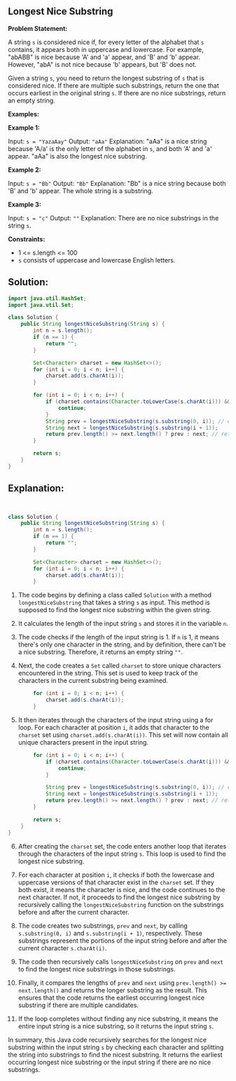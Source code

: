 ## Longest Nice Substring

**Problem Statement:**

A string `s` is considered nice if, for every letter of the alphabet that `s` contains, it appears both in uppercase and lowercase. For example, "abABB" is nice because 'A' and 'a' appear, and 'B' and 'b' appear. However, "abA" is not nice because 'b' appears, but 'B' does not.

Given a string `s`, you need to return the longest substring of `s` that is considered nice. If there are multiple such substrings, return the one that occurs earliest in the original string `s`. If there are no nice substrings, return an empty string.

**Examples:**

**Example 1:**

Input: `s = "YazaAay"`
Output: `"aAa"`
Explanation: "aAa" is a nice string because 'A/a' is the only letter of the alphabet in `s`, and both 'A' and 'a' appear. "aAa" is also the longest nice substring.

**Example 2:**

Input: `s = "Bb"`
Output: `"Bb"`
Explanation: "Bb" is a nice string because both 'B' and 'b' appear. The whole string is a substring.

**Example 3:**

Input: `s = "c"`
Output: `""`
Explanation: There are no nice substrings in the string `s`.

**Constraints:**

- 1 <= s.length <= 100
- `s` consists of uppercase and lowercase English letters.

## Solution:

```java
import java.util.HashSet;
import java.util.Set;

class Solution {
    public String longestNiceSubstring(String s) {
        int n = s.length();
        if (n == 1) {
            return "";
        }

        Set<Character> charset = new HashSet<>();
        for (int i = 0; i < n; i++) {
            charset.add(s.charAt(i));
        }

        for (int i = 0; i < n; i++) {
            if (charset.contains(Character.toLowerCase(s.charAt(i))) && charset.contains(Character.toUpperCase(s.charAt(i)))) {
                continue;
            }
            String prev = longestNiceSubstring(s.substring(0, i)); // create two substrings to compare length
            String next = longestNiceSubstring(s.substring(i + 1));
            return prev.length() >= next.length() ? prev : next; // return the substring of max length
        }

        return s;
    }
}

```

## Explanation:

```java


class Solution {
    public String longestNiceSubstring(String s) {
        int n = s.length();
        if (n == 1) {
            return "";
        }

        Set<Character> charset = new HashSet<>();
        for (int i = 0; i < n; i++) {
            charset.add(s.charAt(i));
        }
```

1. The code begins by defining a class called `Solution` with a method `longestNiceSubstring` that takes a string `s` as input. This method is supposed to find the longest nice substring within the given string.

2. It calculates the length of the input string `s` and stores it in the variable `n`.

3. The code checks if the length of the input string is 1. If `n` is 1, it means there's only one character in the string, and by definition, there can't be a nice substring. Therefore, it returns an empty string `""`.

4. Next, the code creates a `Set` called `charset` to store unique characters encountered in the string. This set is used to keep track of the characters in the current substring being examined.

```java
        for (int i = 0; i < n; i++) {
            charset.add(s.charAt(i));
        }
```

5. It then iterates through the characters of the input string using a for loop. For each character at position `i`, it adds that character to the `charset` set using `charset.add(s.charAt(i))`. This set will now contain all unique characters present in the input string.

```java
        for (int i = 0; i < n; i++) {
            if (charset.contains(Character.toLowerCase(s.charAt(i))) && charset.contains(Character.toUpperCase(s.charAt(i)))) {
                continue;
            }

            String prev = longestNiceSubstring(s.substring(0, i)); // create two substrings to compare length
            String next = longestNiceSubstring(s.substring(i + 1));
            return prev.length() >= next.length() ? prev : next; // return the substring of max length
        }

        return s;
    }
}
```

6. After creating the `charset` set, the code enters another loop that iterates through the characters of the input string `s`. This loop is used to find the longest nice substring.

7. For each character at position `i`, it checks if both the lowercase and uppercase versions of that character exist in the `charset` set. If they both exist, it means the character is nice, and the code continues to the next character. If not, it proceeds to find the longest nice substring by recursively calling the `longestNiceSubstring` function on the substrings before and after the current character.

8. The code creates two substrings, `prev` and `next`, by calling `s.substring(0, i)` and `s.substring(i + 1)`, respectively. These substrings represent the portions of the input string before and after the current character `s.charAt(i)`.

9. The code then recursively calls `longestNiceSubstring` on `prev` and `next` to find the longest nice substrings in those substrings.

10. Finally, it compares the lengths of `prev` and `next` using `prev.length() >= next.length()` and returns the longer substring as the result. This ensures that the code returns the earliest occurring longest nice substring if there are multiple candidates.

11. If the loop completes without finding any nice substring, it means the entire input string is a nice substring, so it returns the input string `s`.

In summary, this Java code recursively searches for the longest nice substring within the input string `s` by checking each character and splitting the string into substrings to find the nicest substring. It returns the earliest occurring longest nice substring or the input string if there are no nice substrings.
